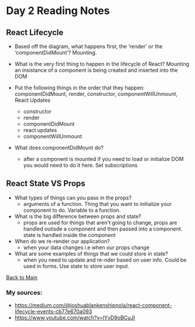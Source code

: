 # Day 2 Reading Notes

## React Lifecycle

- Based off the diagram, what happens first, the ‘render’ or the ‘componentDidMount’? Mounting.

- What is the very first thing to happen in the lifecycle of React? Mounting an insistance of a component  is being created and inserted into the DOM

- Put the following things in the order that they happen: componentDidMount, render, constructor, componentWillUnmount, React Updates
  - constructor
  - render
  - componentDidMount
  - react updates
  - componentWillUnmount

- What does componentDidMount do?
  - after a component is mounted if you need to load or initialize DOM you would need to do it here. Set subscriptions

## React State VS Props

- What types of things can you pass in the props?
  - arguments of a function. Thing that you want to initialize your component to do. Variable to a function.
- What is the big difference between props and state?
  - props are used for things that aren't going to change,  props are handled outisde a component and then passed into a component. state is handled inside the component
- When do we re-render our application?
  - when your data changes i.e when our props change
- What are some examples of things that we could store in state?
  - when you need to update and re-nder based on user info. Could be used in forms. Use state to store user input.

[Back to Main](README.md)

### My sources:
- https://medium.com/@joshuablankenshipnola/react-component-lifecycle-events-cb77e670a093
- https://www.youtube.com/watch?v=IYvD9oBCuJI
